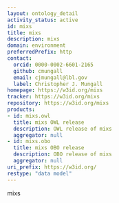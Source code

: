 ```yaml
---
layout: ontology_detail
activity_status: active
id: mixs
title: mixs
description: mixs
domain: environment
preferredPrefix: http
contact:
  orcid: 0000-0002-6601-2165
  github: cmungall
  email: cjmungall@lbl.gov
  label: Christopher J. Mungall
homepage: https://w3id.org/mixs
tracker: https://w3id.org/mixs
repository: https://w3id.org/mixs
products:
- id: mixs.owl
  title: mixs OWL release
  description: OWL release of mixs
  aggregator: null
- id: mixs.obo
  title: mixs OBO release
  description: OBO release of mixs
  aggregator: null
uri_prefix: https://w3id.org/
restype: "data model"
---
```


mixs
